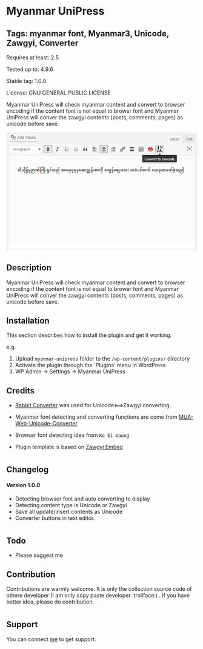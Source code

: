 Myanmar UniPress
==============


## Tags: myanmar font, Myanmar3, Unicode, Zawgyi, Converter

Requires at least: 2.5

Tested up to: 4.9.6

Stable tag: 1.0.0

License: GNU GENERAL PUBLIC LICENSE

Myanmar UniPress will check myanmar content and convert to browser encoding if the content font is not equal to brower font and Myanmar UniPress will conver the zawgyi contents (posts, comments, pages) as unicode before save. 

![Screenshot1](screenshot1.png "screenshot1")

## Description 

Myanmar UniPress will check myanmar content and convert to browser encoding if the content font is not equal to brower font and Myanmar UniPress will conver the zawgyi contents (posts, comments, pages) as unicode before save. 


## Installation 

This section describes how to install the plugin and get it working.

e.g.

1. Upload `myanmar-unipress` folder to the `/wp-content/plugins/` directory
2. Activate the plugin through the 'Plugins' menu in WordPress
3. WP Admin -> Settings -> Myanmar UniPress

## Credits
- [Rabbit Converter](https://github.com/Rabbit-Converter/) was used for Unicode<==>Zawgyi converting.

- Myanmar font detecting and converting functions are come from [MUA-Web-Unicode-Converter](https://github.com/thixpin/MUA-Web-Unicode-Converter) 

- Browser font detecting idea from `Ko Ei maung`

- Plugin template is based on [Zawgyi Embed](https://wordpress.org/plugins/zawgyi-embed/)




#
## Changelog 


#### Version  1.0.0 
- Detecting browser font and auto converting to display
- Detecting content type is Unicode or Zawgyi
- Save all update/insert contents as Unicode
- Converter buttons in text editor.

#

## Todo
- Please suggest me


## Contribution
Contributions are warmly welcome. It is only the collection source code of othere developer (I am only copy paste developer :trollface:) . If you have better idea, please do contribution. 

#
Support
---
You can connect [me](http:fb.me/thixpin) to get support.
#